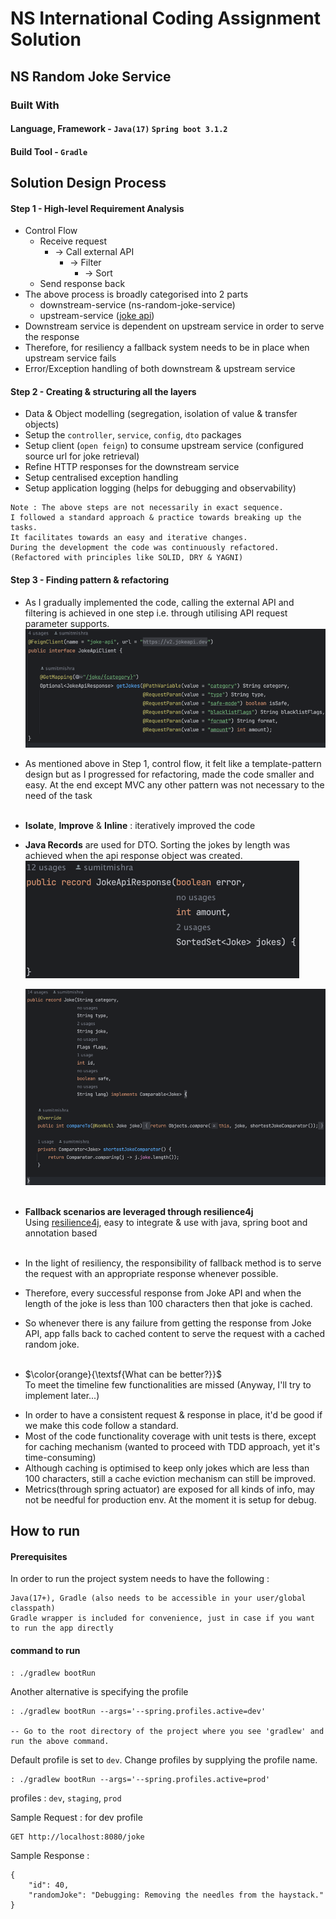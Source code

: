 <!-- README.md for the solution -->

# NS International Coding Assignment Solution

<!-- ABOUT THE PROJECT -->

## NS Random Joke Service

### Built With

#### Language, Framework - `Java(17)` `Spring boot 3.1.2`

#### Build Tool - `Gradle`

<!-- Solution Design -->

## Solution Design Process

#### Step 1 - High-level Requirement Analysis

- Control Flow
    - Receive request
        - -> Call external API
            - -> Filter
                - -> Sort
    - Send response back
- The above process is broadly categorised into 2 parts
    - downstream-service (ns-random-joke-service)
    - upstream-service  ([joke api](https://v2.jokeapi.dev/))
- Downstream service is dependent on upstream service in order to serve the response
- Therefore, for resiliency a fallback system needs to be in place when upstream service fails
- Error/Exception handling of both downstream & upstream service

#### Step 2 - Creating & structuring all the layers

* Data & Object modelling (segregation, isolation of value & transfer objects)
* Setup the `controller`, `service`, `config`, `dto` packages
* Setup client (`open feign`) to consume upstream service (configured source url for joke retrieval)
* Refine HTTP responses for the downstream service
* Setup centralised exception handling
* Setup application logging (helps for debugging and observability)

```
Note : The above steps are not necessarily in exact sequence. 
I followed a standard approach & practice towards breaking up the tasks.
It facilitates towards an easy and iterative changes.
During the development the code was continuously refactored.
(Refactored with principles like SOLID, DRY & YAGNI)
```

#### Step 3 - Finding pattern & refactoring

- As I gradually implemented the code, calling the external API and filtering is achieved in one step i.e. through
  utilising API
  request parameter supports. ![open_feign.png](images/open_feign.png)

- As mentioned above in Step 1, control flow, it felt like a template-pattern design but as I progressed for
  refactoring, made the code smaller and easy.
  At the end except MVC any other pattern was not necessary to the need of the task
  <br /><br />

- **Isolate**, **Improve** & **Inline** : iteratively improved the code

* **Java Records** are used for DTO. Sorting the jokes by length was achieved when the api response object was created.
  ![joke_api_response_record.png](images/joke_api_response_record.png) 

  ![joke_record.png](images/joke_record.png)
  <br /><br />

* **Fallback scenarios are leveraged through resilience4j**<br />
  Using [resilience4j](https://resilience4j.readme.io/docs), easy to integrate & use with java, spring boot and
  annotation based
  <br /><br />

* In the light of resiliency, the responsibility of fallback method is to serve the request with an appropriate response
  whenever possible.

* Therefore, every successful response from Joke API and when the length of the joke is less than 100 characters then
  that joke is cached.

* So whenever there is any failure from getting the response from Joke API, app falls back to cached content to serve
  the request with a cached random joke.
  <br /><br />

* $\color{orange}{\textsf{What can be better?}}$ <br />
  To meet the timeline few functionalities are missed (Anyway, I'll try to implement later...)

- In order to have a consistent request & response in place, it'd be good if we make this code follow a standard.
- Most of the code functionality coverage with unit tests is there, except for caching mechanism (wanted to proceed with
  TDD approach, yet it's time-consuming)
- Although caching is optimised to keep only jokes which are less than 100 characters, still a cache eviction mechanism
  can still be improved.
- Metrics(through spring actuator) are exposed for all kinds of info, may not be needful for production env. At the
  moment it is setup for debug.

## How to run

#### Prerequisites

In order to run the project system needs to have the following :

  ```
  Java(17+), Gradle (also needs to be accessible in your user/global classpath)
  Gradle wrapper is included for convenience, just in case if you want to run the app directly 
  ```

#### command to run

  ```
  : ./gradlew bootRun 
   ``` 

Another alternative is specifying the profile

  ```  
  : ./gradlew bootRun --args='--spring.profiles.active=dev'

  -- Go to the root directory of the project where you see 'gradlew' and run the above command.
  ```

Default profile is set to `dev`. Change profiles by supplying the profile name. <br />

  ```
  : ./gradlew bootRun --args='--spring.profiles.active=prod'
  ```

profiles : `dev`, `staging`, `prod`
<br />

Sample Request : for dev profile
```
GET http://localhost:8080/joke
```
Sample Response :
```
{
    "id": 40,
    "randomJoke": "Debugging: Removing the needles from the haystack."
}
```